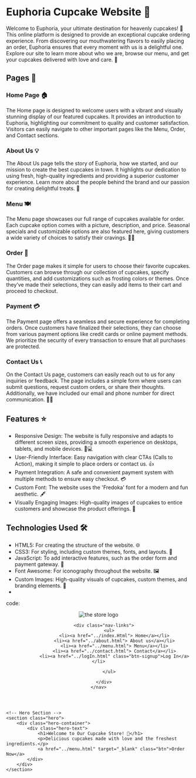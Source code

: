 
# Euphoria Cupcake Website 🍰

Welcome to Euphoria, your ultimate destination for heavenly cupcakes! 🧁 This online platform is designed to provide an exceptional cupcake ordering experience. From discovering our mouthwatering flavors to easily placing an order, Euphoria ensures that every moment with us is a delightful one. Explore our site to learn more about who we are, browse our menu, and get your cupcakes delivered with love and care. 💖

## Pages 📄

### Home Page 🏠
The Home page is designed to welcome users with a vibrant and visually stunning display of our featured cupcakes. It provides an introduction to Euphoria, highlighting our commitment to quality and customer satisfaction. Visitors can easily navigate to other important pages like the Menu, Order, and Contact sections.

### About Us 💡
The About Us page tells the story of Euphoria, how we started, and our mission to create the best cupcakes in town. It highlights our dedication to using fresh, high-quality ingredients and providing a superior customer experience. Learn more about the people behind the brand and our passion for creating delightful treats. 🎉

### Menu 🍽
The Menu page showcases our full range of cupcakes available for order. Each cupcake option comes with a picture, description, and price. Seasonal specials and customizable options are also featured here, giving customers a wide variety of choices to satisfy their cravings. 🎂🍪

### Order 🛒
The Order page makes it simple for users to choose their favorite cupcakes. Customers can browse through our collection of cupcakes, specify quantities, and add customizations such as frosting colors or themes. Once they’ve made their selections, they can easily add items to their cart and proceed to checkout.

### Payment 💳
The Payment page offers a seamless and secure experience for completing orders. Once customers have finalized their selections, they can choose from various payment options like credit cards or online payment methods. We prioritize the security of every transaction to ensure that all purchases are protected.

### Contact Us 📞
On the Contact Us page, customers can easily reach out to us for any inquiries or feedback. The page includes a simple form where users can submit questions, request custom orders, or share their thoughts. Additionally, we have included our email and phone number for direct communication. 📧📱




## Features ⭐️

- Responsive Design: The website is fully responsive and adapts to different screen sizes, providing a smooth experience on desktops, tablets, and mobile devices. 📱💻
- User-Friendly Interface: Easy navigation with clear CTAs (Calls to Action), making it simple to place orders or contact us. 👍
- Payment Integration: A safe and convenient payment system with multiple methods to ensure easy checkout. 💳
- Custom Font: The website uses the 'Fredoka' font for a modern and fun aesthetic. 🖋
- Visually Engaging Images: High-quality images of cupcakes to entice customers and showcase the product offerings. 📸

## Technologies Used 🛠

- HTML5: For creating the structure of the website. 🌐
- CSS3: For styling, including custom themes, fonts, and layouts. 🎨
- JavaScript: To add interactive features, such as the order form and payment gateway. 🔄
- Font Awesome: For iconography throughout the website. 🖼
- Custom Images: High-quality visuals of cupcakes, custom themes, and branding elements. 🍩
- 




code:
<!DOCTYPE html>
<html lang="en">

<head>
    <meta charset="UTF-8">
    <meta name="viewport" content="width=device-width, initial-scale=1.0">
    <title>Cupcake Store - Home</title>
    <link rel="stylesheet" href="https://cdnjs.cloudflare.com/ajax/libs/font-awesome/6.4.2/css/all.min.css">
    <link href='https://fonts.googleapis.com/css?family=Fredoka' rel='stylesheet'>
    <link rel="stylesheet" href="../CSS/mainStyle.css">
</head>

<body>
         
<!-- Header and Navbar -->
<header>
    <nav class="navbar">
        <div class="logo">
            <img src="../images/logo.png" alt="the store logo">
        </div>
    
        <div class="nav-links">
            <ul>
                <li><a href="../index.Html"> Home</a></li>
                <li><a href="../about.html"> About us</a></li>
                <li><a href="../menu.html"> Menu</a></li>
                <li><a href="../contact.html"> Contact</a></li>
                <li><a href="../logIn.html" class="btn-signup">Log In</a></li>

            </ul>
    
        </div>
    </nav>
    
</header>
    <div class="index-bg">

    <!-- Hero Section -->
    <section class="hero">
        <div class="hero-container">
            <div class="hero-text">
                <h1>Welcome to Our Cupcake Store! 🧁</h1>
                <p>Delicious cupcakes made with love and the freshest ingredients.</p>
                <a href="../menu.html" target="_blank" class="btn">Order Now</a>
            </div>
        </div>
    </section>
</div>
  
</body>

</html>

